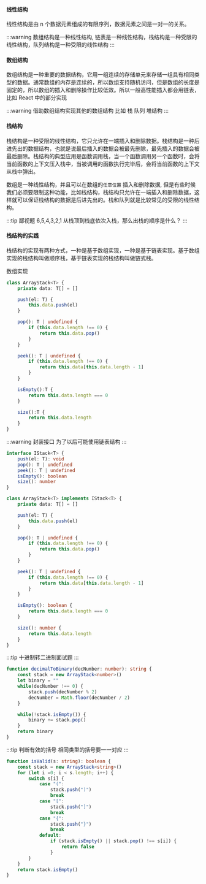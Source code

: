#### 线性结构

线性结构是由 n 个数据元素组成的有限序列，数据元素之间是一对一的关系。

:::warning
数组结构是一种线性结构, 链表是一种线性结构，栈结构是一种受限的线性结构，队列结构是一种受限的线性结构
:::

#### 数组结构

数组结构是一种重要的数据结构，它用一组连续的存储单元来存储一组具有相同类型的数据。通常数组的内存是连续的，所以数组支持随机访问，但是数组的长度是固定的，所以数组的插入和删除操作比较低效。所以一般高性能插入都会用链表，比如 React 中的部分实现


:::warning
借助数组结构实现其他的数组结构 比如 栈 队列 堆结构
:::


#### 栈结构

栈结构是一种受限的线性结构，它只允许在一端插入和删除数据。栈结构是一种后进先出的数据结构，也就是说最后插入的数据会被最先删除，最先插入的数据会被最后删除。栈结构的典型应用是函数调用栈，当一个函数调用另一个函数时，会将当前函数的上下文压入栈中，当被调用的函数执行完毕后，会将当前函数的上下文从栈中弹出。

数组是一种线性结构，并且可以在数组的`任意位置` 插入和删除数据, 但是有些时候我们必须要限制这种功能，比如栈结构，栈结构只允许在一端插入和删除数据，这样就可以保证栈结构的数据是后进先出的。栈和队列就是比较常见的受限的线性结构。


:::tip 鄙视题
6,5,4,3,2,1 从栈顶到栈底依次入栈，那么出栈的顺序是什么？
:::


#### 栈结构的实践

栈结构的实现有两种方式，一种是基于数组实现，一种是基于链表实现。基于数组实现的栈结构叫做顺序栈，基于链表实现的栈结构叫做链式栈。

数组实现
```ts
class ArrayStack<T> {
    private data: T[] = []

    push(el: T) {
        this.data.push(el)
    }

    pop(): T | undefined {
        if (this.data.length !== 0) {
            return this.data.pop()
        }
    }

    peek(): T | undefined {
        if (this.data.length !== 0) {
            return this.data[this.data.length - 1]
        }
    }

    isEmpty():T {
        return this.data.length === 0
    }

    size():T {
        return this.data.length
    }
}
```

:::warning
封装接口 为了以后可能使用链表结构
:::

```ts
interface IStack<T> {
    push(el: T): void
    pop(): T | undefined
    peek(): T | undefined
    isEmpty(): boolean
    size(): number
}

class ArrayStack<T> implements IStack<T> {
    private data: T[] = []

    push(el: T) {
        this.data.push(el)
    }

    pop(): T | undefined {
        if (this.data.length !== 0) {
            return this.data.pop()
        }
    }

    peek(): T | undefined {
        if (this.data.length !== 0) {
            return this.data[this.data.length - 1]
        }
    }

    isEmpty(): boolean {
        return this.data.length === 0
    }

    size(): number {
        return this.data.length
    }
}
```


:::tip
十进制转二进制面试题
:::

```ts
function decimalToBinary(decNumber: number): string {
    const stack = new ArrayStack<number>()
    let binary = ""
    while(decNumber !== 0) {
        stack.push(decNumber % 2)
        decNumber = Math.floor(decNumber / 2)
    }

    while(!stack.isEmpty()) {
        binary += stack.pop()
    }
    return binary
}
```

:::tip
判断有效的括号 相同类型的括号要一一对应
:::

```ts
function isValid(s: string): boolean {
    const stack = new ArrayStack<string>()
    for (let i =0; i < s.length; i++) {
        switch s[i] {
            case "(":
                stack.push(")")
                break
            case "[":
                stack.push("]")
                break
            case "{":
                stack.push("}")
                break
            default:
                if (stack.isEmpty() || stack.pop() !== s[i]) {
                    return false
                }
        }
    }
    return stack.isEmpty()
}
```

